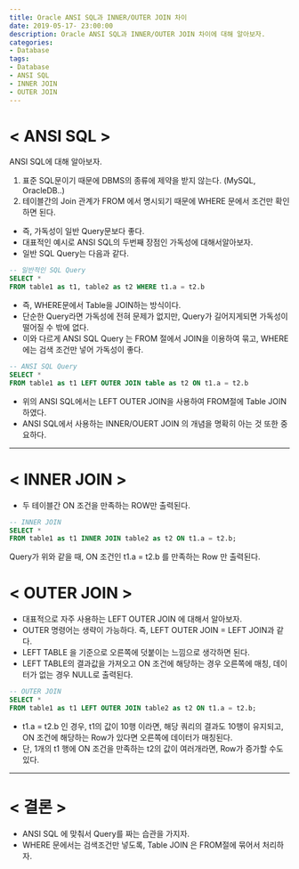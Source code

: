 ```yaml
---
title: Oracle ANSI SQL과 INNER/OUTER JOIN 차이
date: 2019-05-17- 23:00:00
description: Oracle ANSI SQL과 INNER/OUTER JOIN 차이에 대해 알아보자.
categories:
- Database
tags: 
- Database
- ANSI SQL
- INNER JOIN
- OUTER JOIN
---
```

# < ANSI SQL >
ANSI SQL에 대해 알아보자.
1. 표준 SQL문이기 때문에 DBMS의 종류에 제약을 받지 않는다. (MySQL, OracleDB..)
2. 테이블간의 Join 관계가 FROM 에서 명시되기 때문에 WHERE 문에서 조건만 확인하면 된다.

- 즉, 가독성이 일반 Query문보다 좋다.
- 대표적인 예시로 ANSI SQL의 두번째 장점인 가독성에 대해서알아보자.
- 일반 SQL Query는 다음과 같다.

~~~SQL
-- 일반적인 SQL Query
SELECT * 
FROM table1 as t1, table2 as t2 WHERE t1.a = t2.b
~~~
- 즉, WHERE문에서 Table을 JOIN하는 방식이다.
- 단순한 Query라면 가독성에 전혀 문제가 없지만, Query가 길어지게되면 가독성이 떨어질 수 밖에 없다.
- 이와 다르게 ANSI SQL Query 는 FROM 절에서 JOIN을 이용하여 묶고, WHERE에는 검색 조건만 넣어 가독성이 좋다.

~~~SQL
-- ANSI SQL Query 
SELECT * 
FROM table1 as t1 LEFT OUTER JOIN table as t2 ON t1.a = t2.b
~~~

- 위의 ANSI SQL에서는 LEFT OUTER JOIN을 사용하여 FROM절에 Table JOIN 하였다.
- ANSI SQL에서 사용하는 INNER/OUERT JOIN 의 개념을 명확히 아는 것 또한 중요하다.

***

# < INNER JOIN >
- 두 테이블간 ON 조건을 만족하는 ROW만 출력된다.

~~~SQL
-- INNER JOIN 
SELECT * 
FROM table1 as t1 INNER JOIN table2 as t2 ON t1.a = t2.b;
~~~

Query가 위와 같을 때, ON 조건인 t1.a = t2.b 를 만족하는 Row 만 출력된다.

# < OUTER JOIN >
- 대표적으로 자주 사용하는 LEFT OUTER JOIN 에 대해서 알아보자.
- OUTER 명령어는 생략이 가능하다. 즉, LEFT OUTER JOIN = LEFT JOIN과 같다.
- LEFT TABLE 을 기준으로 오른쪽에 덧붙이는 느낌으로 생각하면 된다.
- LEFT TABLE의 결과값을 가져오고 ON 조건에 해당하는 경우 오른쪽에 매칭, 데이터가 없는 경우 NULL로 출력된다.

~~~SQL
-- OUTER JOIN 
SELECT * 
FROM table1 as t1 LEFT OUTER JOIN table2 as t2 ON t1.a = t2.b;
~~~

- t1.a = t2.b 인 경우, t1의 값이 10행 이라면, 해당 쿼리의 결과도 10행이 유지되고, ON 조건에 해당하는 Row가 있다면 오른쪽에 데이터가 매칭된다.
- 단, 1개의 t1 행에 ON 조건을 만족하는 t2의 값이 여러개라면, Row가 증가할 수도 있다.

***

# < 결론 >
- ANSI SQL 에 맞춰서 Query를 짜는 습관을 가지자.
- WHERE 문에서는 검색조건만 넣도록, Table JOIN 은 FROM절에 묶어서 처리하자.